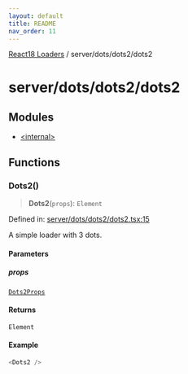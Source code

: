 ```yaml
---
layout: default
title: README
nav_order: 11
---
```


[React18 Loaders](../../../../modules.md) / server/dots/dots2/dots2

# server/dots/dots2/dots2

## Modules

- [\<internal\>](-internal-.md)

## Functions

### Dots2()

> **Dots2**(`props`): `Element`

Defined in: [server/dots/dots2/dots2.tsx:15](https://github.com/react18-tools/turborepo-template/blob/f59e8fd66212044b6f2c79f6a8854365bf7ae248/lib/src/server/dots/dots2/dots2.tsx#L15)

A simple loader with 3 dots.

#### Parameters

##### props

[`Dots2Props`](-internal-.md#dots2props)

#### Returns

`Element`

#### Example

```ts
<Dots2 />
```
